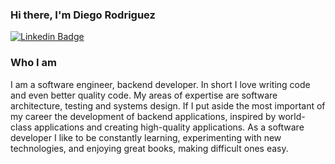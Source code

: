 <!--
**diegorodriguezcaprani/diegorodriguezcaprani** is a ✨ _special_ ✨ repository because its `README.md` (this file) appears on your GitHub profile.

Here are some ideas to get you started:

- 🔭 I’m currently working on ...
- 🌱 I’m currently learning ...
- 👯 I’m looking to collaborate on ...
- 🤔 I’m looking for help with ...
- 💬 Ask me about ...
- 📫 How to reach me: ...
- 😄 Pronouns: ...
- ⚡ Fun fact: ...
-->

### Hi there, I'm Diego Rodriguez

[![Linkedin Badge](https://img.shields.io/badge/-LinkedIn-0e76a8?style=flat-square&logo=Linkedin&logoColor=white)](https://www.linkedin.com/in/diego-rodriguez-8087ab6b/)

### Who I am

I am a software engineer, backend developer. In short I love writing code and even better quality code.
My areas of expertise are software architecture, testing and systems design. If I put aside the most important of my career the development of backend applications, inspired by world-class applications and creating high-quality applications.
As a software developer I like to be constantly learning, experimenting with new technologies, and enjoying great books, making difficult ones easy.
